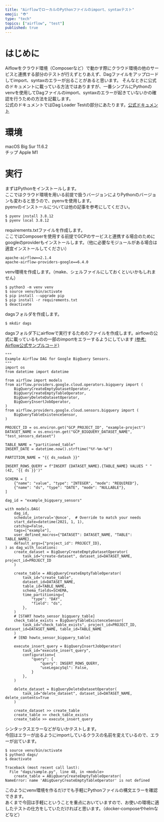 ```yaml
---
title: "AirflowでローカルのPythonファイルのimport、syntaxテスト"
emoji: "⛑"
type: "tech"
topics: ["airflow", "test"]
published: true
---
```


# はじめに
Aiflowをクラウド環境（Composerなど）で動かす際にクラウド環境の他のサービスと連携する部分のテストが行えずとりあえず、Dagファイルをアップロードしてimport、syntaxのエラーが出ることがあると思います。
そんなときに公式のドキュメントに載っている方法ではありますが、一番シンプルにPythonのvenvを使用してDagファイルのimport、syntaxのエラーが起きていないかの確認を行うための方法を記載します。  
公式のドキュメントではDag Loader Testの部分にあたります。[公式ドキュメント](https://airflow.apache.org/docs/apache-airflow/stable/best-practices.html#dag-loader-test)

# 環境
macOS Big Sur 11.6.2  
チップ Apple M1

# 実行
まずはPythonをインストールします。  
ここではクラウド環境を用いる前提で扱うバージョンによりPythonのバージョンも変わると思うので、pyenvを使用します。  
pyenvのインストールについては他の記事を参考にしてください。
```
$ pyenv install 3.8.12
$ pyenv local 3.8.12
```

requirements.txtファイルを作成します。  
ここではComposerを使用する前提でGCPのサービスと連携する場合のためにgoogleのproviderもインストールします。（他に必要なモジュールがある場合は適宜インストールしてください）
```
apache-airflow==2.1.4
apache-airflow-providers-google==6.4.0
```
venv環境を作成します。（make、シェルファイルにしておくといいかもしれません）
```
$ python3 -m venv venv
$ source venv/bin/activate
$ pip install --upgrade pip
$ pip install -r requirements.txt
$ deactivate
```
dagsフォルダを作成します。
```
$ mkdir dags
```
dagsフォルダ下にairflowで実行するためのファイルを作成します。airflowの公式に載っているものの一部のimportをエラーするようにしています [(参考: Airflow公式サンプルコード)](https://github.com/apache/airflow/blob/main/airflow/providers/google/cloud/example_dags/example_bigquery_sensors.py)
```
"""
Example Airflow DAG for Google BigQuery Sensors.
"""
import os
from datetime import datetime

from airflow import models
from airflow.providers.google.cloud.operators.bigquery import (
    BigQueryCreateEmptyDatasetOperator,
    BigQueryCreateEmptyTableOperator,
    BigQueryDeleteDatasetOperator,
    BigQueryInsertJobOperator,
)
from airflow.providers.google.cloud.sensors.bigquery import (
    BigQueryTableExistenceSensor,
)

PROJECT_ID = os.environ.get("GCP_PROJECT_ID", "example-project")
DATASET_NAME = os.environ.get("GCP_BIGQUERY_DATASET_NAME", "test_sensors_dataset")

TABLE_NAME = "partitioned_table"
INSERT_DATE = datetime.now().strftime("%Y-%m-%d")

PARTITION_NAME = "{{ ds_nodash }}"

INSERT_ROWS_QUERY = f"INSERT {DATASET_NAME}.{TABLE_NAME} VALUES " "(42, '{{ ds }}')"

SCHEMA = [
    {"name": "value", "type": "INTEGER", "mode": "REQUIRED"},
    {"name": "ds", "type": "DATE", "mode": "NULLABLE"},
]

dag_id = "example_bigquery_sensors"

with models.DAG(
    dag_id,
    schedule_interval='@once',  # Override to match your needs
    start_date=datetime(2021, 1, 1),
    catchup=False,
    tags=["example"],
    user_defined_macros={"DATASET": DATASET_NAME, "TABLE": TABLE_NAME},
    default_args={"project_id": PROJECT_ID},
) as dag_with_locations:
    create_dataset = BigQueryCreateEmptyDatasetOperator(
        task_id="create-dataset", dataset_id=DATASET_NAME, project_id=PROJECT_ID
    )

    create_table = ABigQueryCreateEmptyTableOperator(
        task_id="create_table",
        dataset_id=DATASET_NAME,
        table_id=TABLE_NAME,
        schema_fields=SCHEMA,
        time_partitioning={
            "type": "DAY",
            "field": "ds",
        },
    )
    # [START howto_sensor_bigquery_table]
    check_table_exists = BigQueryTableExistenceSensor(
        task_id="check_table_exists", project_id=PROJECT_ID, dataset_id=DATASET_NAME, table_id=TABLE_NAME
    )
    # [END howto_sensor_bigquery_table]

    execute_insert_query = BigQueryInsertJobOperator(
        task_id="execute_insert_query",
        configuration={
            "query": {
                "query": INSERT_ROWS_QUERY,
                "useLegacySql": False,
            }
        },
    )

    delete_dataset = BigQueryDeleteDatasetOperator(
        task_id="delete_dataset", dataset_id=DATASET_NAME, delete_contents=True
    )

    create_dataset >> create_table
    create_table >> check_table_exists
    create_table >> execute_insert_query
```

シンタックスエラーなどがないかテストします。  
今回はエラーが出るようにimportしているクラスの名前を変えているので、エラーが出ています。
```
$ source venv/bin/activate
$ python3 dags/
$ deactivate

Traceback (most recent call last):
  File "dags/sample.py", line 48, in <module>
    create_table = ABigQueryCreateEmptyTableOperator(
NameError: name 'ABigQueryCreateEmptyTableOperator' is not defined
```
このようにvenv環境を作るだけでも手軽にPythonファイルの構文エラーを確認できます。  
あくまで今回は手軽にということを重点においていますので、お使いの環境に適したテストの仕方をしていただければと思います。（docker-composeやhelmなどなど）
